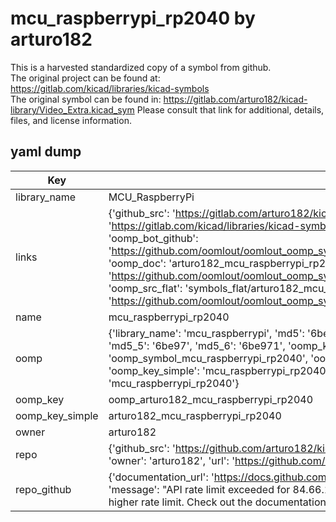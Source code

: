 # mcu_raspberrypi_rp2040 by arturo182  
This is a harvested standardized copy of a symbol from github.  
The original project can be found at:  
https://gitlab.com/kicad/libraries/kicad-symbols  
The original symbol can be found in:
https://gitlab.com/arturo182/kicad-library/Video_Extra.kicad_sym
Please consult that link for additional, details, files, and license information.  
## yaml dump  
| Key | Value |  
| --- | --- |  
| library_name | MCU_RaspberryPi |  
| links | {'github_src': 'https://gitlab.com/arturo182/kicad-library/Video_Extra.kicad_sym', 'github_src_repo': 'https://gitlab.com/kicad/libraries/kicad-symbols', 'oomp_bot': 'arturo182_mcu_raspberrypi_rp2040/working', 'oomp_bot_github': 'https://github.com/oomlout/oomlout_oomp_symbol_bot/tree/main/arturo182_mcu_raspberrypi_rp2040/working', 'oomp_doc': 'arturo182_mcu_raspberrypi_rp2040/working', 'oomp_doc_github': 'https://github.com/oomlout/oomlout_oomp_symbol_doc/tree/main/arturo182_mcu_raspberrypi_rp2040/working', 'oomp_src_flat': 'symbols_flat/arturo182_mcu_raspberrypi_rp2040/working', 'oomp_src_flat_github': 'https://github.com/oomlout/oomlout_oomp_symbol_src/tree/main/arturo182_mcu_raspberrypi_rp2040/working'} |  
| name | mcu_raspberrypi_rp2040 |  
| oomp | {'library_name': 'mcu_raspberrypi', 'md5': '6be971b14a276d4c642da36f9d53f87e', 'md5_10': '6be971b14a', 'md5_5': '6be97', 'md5_6': '6be971', 'oomp_key': 'oomp_mcu_raspberrypi_rp2040', 'oomp_key_extra': 'oomp_symbol_mcu_raspberrypi_rp2040', 'oomp_key_full': 'oomp_symbol_mcu_raspberrypi_rp2040_6be971', 'oomp_key_simple': 'mcu_raspberrypi_rp2040', 'owner_name': 'arturo182', 'symbol_name': 'mcu_raspberrypi_rp2040'} |  
| oomp_key | oomp_arturo182_mcu_raspberrypi_rp2040 |  
| oomp_key_simple | arturo182_mcu_raspberrypi_rp2040 |  
| owner | arturo182 |  
| repo | {'github_src': 'https://github.com/arturo182/kicad-library/Video_Extra.kicad_sym', 'name': 'kicad-library', 'owner': 'arturo182', 'url': 'https://github.com/arturo182/kicad-library'} |  
| repo_github | {'documentation_url': 'https://docs.github.com/rest/overview/resources-in-the-rest-api#rate-limiting', 'message': "API rate limit exceeded for 84.66.173.59. (But here's the good news: Authenticated requests get a higher rate limit. Check out the documentation for more details.)"} |  

